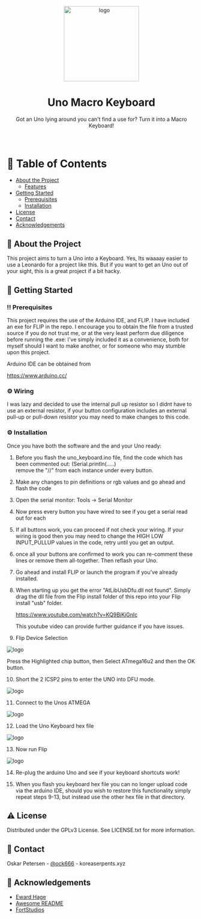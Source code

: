 
<div align="center">

  <img src="assets/logo.png" alt="logo" width="200" height="auto" />
  <h1>Uno Macro Keyboard</h1>
  
  <p>
    Got an Uno lying around you can't find a use for? Turn it into a Macro Keyboard!
  </p>
  
  
   
<h4>

</div>

<br />

<!-- Table of Contents -->
# :notebook_with_decorative_cover: Table of Contents

- [About the Project](#star2-about-the-project)
  * [Features](#dart-features)
- [Getting Started](#toolbox-getting-started)
  * [Prerequisites](#bangbang-prerequisites)
  * [Installation](#gear-installation)
- [License](#warning-license)
- [Contact](#handshake-contact)
- [Acknowledgements](#gem-acknowledgements)

  

<!-- About the Project -->
## :star2: About the Project

This project aims to turn a Uno into a Keyboard. Yes, Its waaaay easier to use a Leonardo for a project like this. But if you want to get an Uno out of your sight, this is a great project if a bit hacky.


<!-- Getting Started -->
## 	:toolbox: Getting Started

<!-- Prerequisites -->
### :bangbang: Prerequisites

This project requires the use of the Arduino IDE, and FLIP. I have included an exe for FLIP in the repo. I encourage you to obtain the file from a trusted source if you do not trust me, or at the very least perform due diligence before running the .exe: I've simply included it as a convenience, both for myself should I want to make another, or for someone who may stumble upon this project.

Arduino IDE can be obtained from

https://www.arduino.cc/

<!-- Wiring -->
### :gear: Wiring
I was lazy and decided to use the internal pull up resistor so I didnt have to use an external resistor, if your button configuration includes an external pull-up or pull-down resistor you may need to make changes to this code.


<!-- Installation -->
### :gear: Installation

Once you have both the software and the and your Uno ready: 
1. Before you flash the uno_keyboard.ino file, find the code which has been commented out: (Serial.println(.....)   
remove the "//" from each instance under every button.  

2. Make any changes to pin definitions or rgb values and go ahead and flash the code  

3. Open the serial monitor: Tools -> Serial Monitor  

4. Now press every button you have wired to see if you get a serial read out for each

5. If all buttons work, you can proceed if not check your wiring. If your wiring is good then you may need to change the HIGH LOW INPUT_PULLUP values in the code, retry until you get an output.

6. once all your buttons are confirmed to work you can re-comment these lines or remove them all-together. Then reflash your Uno.

7. Go ahead and install FLIP or launch the program if you've already installed.  

8. When starting up you get the error "AtLibUsbDfu.dll not found". Simply drag the dll file from the Flip install folder of this repo into your Flip install "usb" folder.

	https://www.youtube.com/watch?v=KQ9BjKjGnIc

	This youtube video can provide further guidance if you have issues.

9. Flip Device Selection
  
  <img src="assets/flip_device_select.webp" alt="logo" width="auto" height="auto" />  
  
Press the Highlighted chip button, then Select ATmega16u2 and then the OK button.

10. Short the 2 ICSP2 pins to enter the UNO into DFU mode.
  
  <img src="assets/flash_pin.webp" alt="logo" width="auto" height="auto" />  
  

11. Connect to the Unos ATMEGA
  
  <img src="assets/flip_open_usb.webp" alt="logo" width="auto" height="auto" />  
  
12. Load the Uno Keyboard hex file
  
  <img src="assets/flip_load_hex.webp" alt="logo" width="auto" height="auto" />  
  
13. Now run Flip
  
  <img src="assets/run_flip.webp" alt="logo" width="auto" height="auto" />  
  
14. Re-plug the arduino Uno and see if your keyboard shortcuts work!

15. When you flash you keyboard hex file you can no longer upload code via the arduino IDE, should you wish to restore this functionality simply repeat steps 9-13, but instead use the other hex file in that directory.

<!-- License -->
## :warning: License

Distributed under the GPLv3 License. See LICENSE.txt for more information.


<!-- Contact -->
## :handshake: Contact

Oskar Petersen - [@ock666](https://github.com/ock666) - koreaserpents.xyz



<!-- Acknowledgments -->
## :gem: Acknowledgements

 - [Eward Hage](https://www.instructables.com/How-to-Make-a-Arduino-HID-Keyboard/)
 - [Awesome README](https://github.com/matiassingers/awesome-readme)
 - [FortStudios](https://www.instructables.com/Arduino-UnoLeonardo-Keyboard-Macro-Box/)



